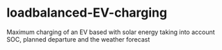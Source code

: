 # loadbalanced-EV-charging
Maximum charging of an EV based with solar energy taking into account SOC, planned departure and the weather forecast
